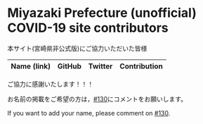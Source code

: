 Miyazaki Prefecture (unofficial) COVID-19 site contributors
============================================

本サイト(宮崎県非公式版)にご協力いただいた皆様

| Name (link) | GitHub | Twitter | Contribution |
| --- | --- | --- | --- |



ご協力に感謝いたします！！！

お名前の掲載をご希望の方は，[#130](https://github.com/covid19-miyazaki/covid19/issues/130)にコメントをお願いします。

If you want to add your name, please comment on [#130](https://github.com/covid19-miyazaki/covid19/issues/130).



